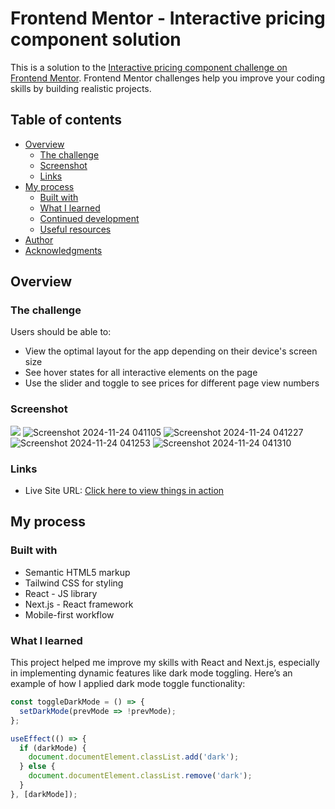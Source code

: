 # Frontend Mentor - Interactive pricing component solution

This is a solution to the [Interactive pricing component challenge on Frontend Mentor](https://www.frontendmentor.io/challenges/interactive-pricing-component-t0m8PIyY8). Frontend Mentor challenges help you improve your coding skills by building realistic projects.

## Table of contents

- [Overview](#overview)
  - [The challenge](#the-challenge)
  - [Screenshot](#screenshot)
  - [Links](#links)
- [My process](#my-process)
  - [Built with](#built-with)
  - [What I learned](#what-i-learned)
  - [Continued development](#continued-development)
  - [Useful resources](#useful-resources)
- [Author](#author)
- [Acknowledgments](#acknowledgments)

## Overview

### The challenge

Users should be able to:

- View the optimal layout for the app depending on their device's screen size
- See hover states for all interactive elements on the page
- Use the slider and toggle to see prices for different page view numbers

### Screenshot

![](./screenshot.jpg)
![Screenshot 2024-11-24 041105](https://github.com/user-attachments/assets/9201c781-9524-4333-af7f-98771407827a)
![Screenshot 2024-11-24 041227](https://github.com/user-attachments/assets/b98437a1-758c-4e4f-9fb4-f44250e90986)
![Screenshot 2024-11-24 041253](https://github.com/user-attachments/assets/06c1c59c-b093-43da-bae2-49a6474d5e3d)
![Screenshot 2024-11-24 041310](https://github.com/user-attachments/assets/2630f6a4-e6be-49eb-bd9e-518039655735)








### Links


- Live Site URL: [Click here to view things in action](https://investo-assessment.vercel.app/)

## My process

### Built with

- Semantic HTML5 markup
- Tailwind CSS for styling
- React - JS library
- Next.js - React framework
- Mobile-first workflow

### What I learned

This project helped me improve my skills with React and Next.js, especially in implementing dynamic features like dark mode toggling. Here’s an example of how I applied dark mode toggle functionality:

```js
const toggleDarkMode = () => {
  setDarkMode(prevMode => !prevMode);
};

useEffect(() => {
  if (darkMode) {
    document.documentElement.classList.add('dark');
  } else {
    document.documentElement.classList.remove('dark');
  }
}, [darkMode]);


